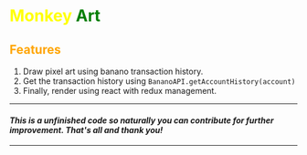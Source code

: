 # <span style='color:yellow'>Monkey</span> <span style='color:green'>Art</span>

## <span style='color:orange'>Features</span>

1. Draw pixel art using banano transaction history.
2. Get the transaction history using ```BananoAPI.getAccountHistory(account)```
3. Finally, render using react with redux management.

---
#### *This is a unfinished code so naturally you can contribute for further improvement. That's all and thank you!*
---